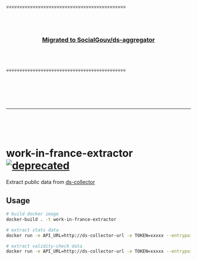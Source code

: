 :skull::skull::skull::skull::skull::skull::skull::skull::skull::skull::skull::skull::skull::skull::skull::skull::skull::skull::skull::skull::skull::skull::skull::skull::skull::skull::skull::skull::skull::skull::skull::skull::skull::skull::skull::skull::skull::skull::skull::skull::skull::skull::skull::skull::skull:

<br>
<br>

<h3 align=center><a href=https://github.com/SocialGouv/ds-aggregator>Migrated to SocialGouv/ds-aggregator</a></h3>

<br>
<br>

:skull::skull::skull::skull::skull::skull::skull::skull::skull::skull::skull::skull::skull::skull::skull::skull::skull::skull::skull::skull::skull::skull::skull::skull::skull::skull::skull::skull::skull::skull::skull::skull::skull::skull::skull::skull::skull::skull::skull::skull::skull::skull::skull::skull::skull:

<br>
<br>
<br>
<br>

---

<br>
<br>
<br>


# work-in-france-extractor [![deprecated](http://badges.github.io/stability-badges/dist/deprecated.svg)](http://github.com/badges/stability-badges)

Extract public data from [ds-collector](https://github.com/SocialGouv/ds-collector)

## Usage

```sh
# build docker image
docker-build . -t work-in-france-extractor

# extract stats data
docker run -e API_URL=http://ds-collector-url -e TOKEN=xxxxx --entrypoint node work-in-france-extractor extract-stats.js

# extract validity-check data
docker run -e API_URL=http://ds-collector-url -e TOKEN=xxxxx --entrypoint node work-in-france-extractor extract-validity.js
```

